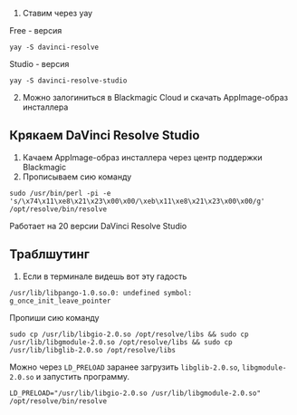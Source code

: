 
1. Ставим через yay

Free - версия
~~~ 
yay -S davinci-resolve
~~~

Studio - версия

~~~
yay -S davinci-resolve-studio
~~~

2. Можно залогиниться в Blackmagic Cloud и скачать AppImage-образ инсталлера

## Крякаем DaVinci Resolve Studio

1. Качаем AppImage-образ инсталлера через центр поддержки Blackmagic
2. Прописываем сию команду

~~~
sudo /usr/bin/perl -pi -e 's/\x74\x11\xe8\x21\x23\x00\x00/\xeb\x11\xe8\x21\x23\x00\x00/g' /opt/resolve/bin/resolve
~~~

Работает на 20 версии DaVinci Resolve Studio

## Траблшутинг

1. Если в терминале видешь вот эту гадость 
~~~
/usr/lib/libpango-1.0.so.0: undefined symbol: g_once_init_leave_pointer
~~~

Пропиши сию команду 
~~~
sudo cp /usr/lib/libgio-2.0.so /opt/resolve/libs && sudo cp /usr/lib/libgmodule-2.0.so /opt/resolve/libs && sudo cp /usr/lib/libglib-2.0.so /opt/resolve/libs
~~~

Можно через `LD_PRELOAD` заранее загрузить `libglib-2.0.so`, `libgmodule-2.0.so` и запустить программу.

~~~
LD_PRELOAD="/usr/lib/libgio-2.0.so /usr/lib/libgmodule-2.0.so" /opt/resolve/bin/resolve
~~~


